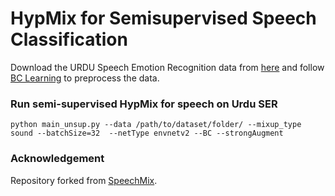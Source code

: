 # HypMix for Semisupervised Speech Classification

Download the URDU Speech Emotion Recognition data from [here](https://github.com/siddiquelatif/URDU-Dataset) and follow [BC Learning]() to preprocess the data.

### Run semi-supervised HypMix for speech on Urdu SER
```
python main_unsup.py --data /path/to/dataset/folder/ --mixup_type sound --batchSize=32  --netType envnetv2 --BC --strongAugment
```

### Acknowledgement

Repository forked from [SpeechMix](https://github.com/midas-research/speechmix).